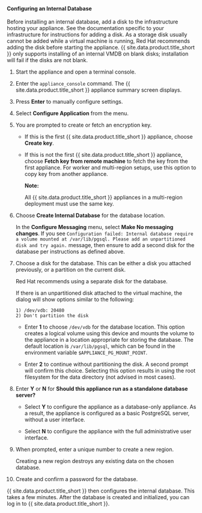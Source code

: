 #### Configuring an Internal Database

Before installing an internal database, add a disk to the infrastructure
hosting your appliance. See the documentation specific to your
infrastructure for instructions for adding a disk. As a storage disk
usually cannot be added while a virtual machine is running, Red Hat
recommends adding the disk before starting the appliance.
{{ site.data.product.title_short }} only supports installing of an internal VMDB on blank
disks; installation will fail if the disks are not blank.

</div>

1.  Start the appliance and open a terminal console.

2.  Enter the `appliance_console` command. The {{ site.data.product.title_short }} appliance
    summary screen displays.

3.  Press **Enter** to manually configure settings.

4.  Select **Configure Application** from the menu.

5.  You are prompted to create or fetch an encryption key.

      - If this is the first {{ site.data.product.title_short }} appliance, choose **Create
        key**.

      - If this is not the first {{ site.data.product.title_short }} appliance, choose
        **Fetch key from remote machine** to fetch the key from the
        first appliance. For worker and multi-region setups, use this
        option to copy key from another appliance.

        **Note:**

        All {{ site.data.product.title_short }} appliances in a multi-region
        deployment must use the same key.

6.  Choose **Create Internal Database** for the database location.

    In the **Configure Messaging** menu, select **Make No messaging changes**. If you see ```Configuration failed: Internal database require a volume mounted at /var/lib/pgsql. Please add an unpartitioned disk and try again.``` message, then ensure to add a second disk for the database per instructions as defined above.

7.  Choose a disk for the database. This can be either a disk you
    attached previously, or a partition on the current disk.

    <div class="important">

    Red Hat recommends using a separate disk for the database.

    </div>

    If there is an unpartitioned disk attached to the virtual machine,
    the dialog will show options similar to the following:

        1) /dev/vdb: 20480
        2) Don't partition the disk

      - Enter **1** to choose `/dev/vdb` for the database location. This
        option creates a logical volume using this device and mounts the
        volume to the appliance in a location appropriate for storing
        the database. The default location is `/var/lib/pgsql`, which
        can be found in the environment variable
        `$APPLIANCE_PG_MOUNT_POINT`.

      - Enter **2** to continue without partitioning the disk. A second
        prompt will confirm this choice. Selecting this option results
        in using the root filesystem for the data directory (not advised
        in most cases).

8.  Enter **Y** or **N** for **Should this appliance run as a standalone
    database server?**

      - Select **Y** to configure the appliance as a database-only
        appliance. As a result, the appliance is configured as a basic
        PostgreSQL server, without a user interface.

      - Select **N** to configure the appliance with the full
        administrative user interface.

9.  When prompted, enter a unique number to create a new region.

    <div class="important">

    Creating a new region destroys any existing data on the chosen
    database.

    </div>

10. Create and confirm a password for the database.

{{ site.data.product.title_short }} then configures the internal database. This takes a few
minutes. After the database is created and initialized, you can log in
to {{ site.data.product.title_short }}.
